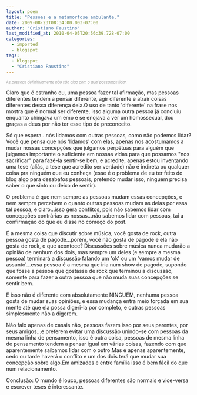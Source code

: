 ```yaml
---
layout: poem
title: "Pessoas e a metamorfose ambulante."
date: 2009-08-23T08:34:00.003-07:00
author: "Cristiano Faustino"
last_modified_at: 2010-04-05T20:56:39.728-07:00
categories:
  - imported
  - blogspot
tags:
  - blogspot
  - "Cristiano Faustino"
---
```


<span style="color: rgb(153, 153, 153); font-style: italic;font-size:10;" >As pessoas definitivamente não são algo com o qual possamos lidar.

Claro que é estranho eu, uma pessoa fazer tal afirmação, mas pessoas diferentes tendem a pensar diferente, agir diferente e atrair coisas diferentes dessa diferença dela.O uso de tanto 'diferente' na frase nos mostra que é normal ser diferente, isso alguma outra pessoa já concluiu enquanto chingava um emo e se enojava a ver um homossexual, dou graças a deus por não ter esse tipo de preconceito.

Só que espera...nós lidamos com outras pessoas, como não podemos lidar? Você que pensa que nós 'lidamos' com elas, apenas nos acostumamos a mudar nossas concepções que julgamos perpétuas para alguém que julgamos importante o suficiente em nossas vidas para que possamos "nos sacrificar" para fazê-la sentir-se bem, e acredite, apenas estou inventando uma tese (aliás, a tese que acredito ser verdade) não é indireta ou qualquer coisa pra ninguém que eu conheça (esse é o problema de eu ter feito do blog algo para desabafos pessoais, pretendo mudar isso, ninguém precisa saber o que sinto ou deixo de sentir).

O problema é que nem sempre as pessoas mudam essas concepções, e nem sempre percebem o quanto outras pessoas mudam as delas por essa tal pessoa, e claro...isso gera conflitos, pois não sabemos lidar com concepções contrárias as nossas...não sabemos lidar com pessoas, taí a confirmação do que eu disse no começo do post.

É a mesma coisa que discutir sobre música, você gosta de rock, outra pessoa gosta de pagode...porém, você não gosta de pagode e ela não gosta de rock, o que acontece? Discussões sobre música nunca mudarão a opinião de nenhum dos dois, mas sempre um deles (e sempre a mesma pessoa) terminará a discussão falando um 'ok' ou um 'vamos mudar de assunto'...essa pessoa é a mesma que iria num show de pagode, supondo que fosse a pessoa que gostasse de rock que terminou a discussão, somente para fazer a outra pessoa que não muda suas concepções se sentir bem.

E isso não é diferente com absolutamente NINGUÉM, nenhuma pessoa gosta de mudar suas opiniões, e essa mudança entra meio forçada em sua mente até que ela possa digeri-la por completo, e outras pessoas simplesmente não a digerem.

Não falo apenas de casais não, pessoas fazem isso por seus parentes, por seus amigos...e preferem evitar uma discussão unindo-se com pessoas da mesma linha de pensamento, isso é outra coisa, pessoas de mesma linha de pensamento tendem a pensar igual em várias coisas, fazendo com que aparentemente saibamos lidar com o outro.Mas é apenas aparentemente, cedo ou tarde haverá o conflito e um dos dois terá que mudar sua concepção sobre algo.Em amizades e entre família isso é bem fácil do que num relacionamento.

Conclusâo: O mundo é louco, pessoas diferentes são normais e vice-versa e escrever teses é interessante.